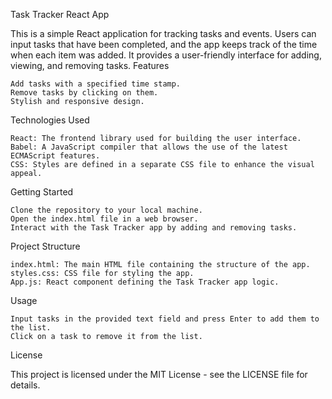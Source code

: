 Task Tracker React App

This is a simple React application for tracking tasks and events. Users can input tasks that have been completed, and the app keeps track of the time when each item was added. It provides a user-friendly interface for adding, viewing, and removing tasks.
Features

    Add tasks with a specified time stamp.
    Remove tasks by clicking on them.
    Stylish and responsive design.

Technologies Used

    React: The frontend library used for building the user interface.
    Babel: A JavaScript compiler that allows the use of the latest ECMAScript features.
    CSS: Styles are defined in a separate CSS file to enhance the visual appeal.

Getting Started

    Clone the repository to your local machine.
    Open the index.html file in a web browser.
    Interact with the Task Tracker app by adding and removing tasks.

Project Structure

    index.html: The main HTML file containing the structure of the app.
    styles.css: CSS file for styling the app.
    App.js: React component defining the Task Tracker app logic.
    
Usage

    Input tasks in the provided text field and press Enter to add them to the list.
    Click on a task to remove it from the list.

License

This project is licensed under the MIT License - see the LICENSE file for details.

